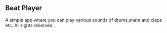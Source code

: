 ## Beat Player

A simple app where you can play various sounds of drums,snare and claps etc. All rights reserved.